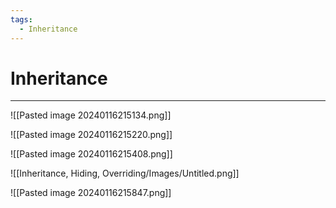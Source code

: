 ```yaml
---
tags:
  - Inheritance
---
```


# Inheritance
---

![[Pasted image 20240116215134.png]]

![[Pasted image 20240116215220.png]]

![[Pasted image 20240116215408.png]]

![[Inheritance, Hiding, Overriding/Images/Untitled.png]]

![[Pasted image 20240116215847.png]]


